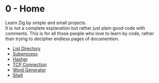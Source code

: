 # 0 - Home

Learn Zig by simple and small projects.  
It is not a complete explanation but rather just plain good code with comments.
This is for all those people who love to learn by code, rather than trying to decipher endless pages of documention.

- [List Directory](/list-directory.md)
- [Subprocess](/subprocess.md)
- [Hasher](/hasher.md)
- [TCP Connection](/tcp-connection.md)
- [Word Generator](/word-generator.md)
- [Shell](/shell.md)
